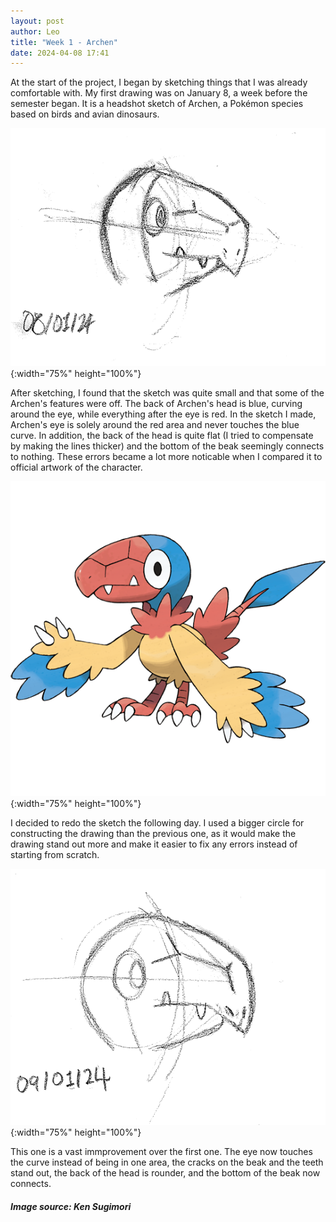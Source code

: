 ```yaml
---
layout: post
author: Leo
title: "Week 1 - Archen"
date: 2024-04-08 17:41
---
```


At the start of the project, I began by sketching things that I was already comfortable with. My first drawing was on January 8, a week before the semester began. It is a headshot sketch of Archen, a Pokémon species based on birds and avian dinosaurs. 

![Week 1 Drawing #1 - Headshot sketch of Archen from Pokémon, dated 08/01/2024](/assets/images/weekonedrawingone.PNG){:width="75%" height="100%"}

After sketching, I found that the sketch was quite small and that some of the Archen's features were off. The back of Archen's head is blue, curving around the eye, while everything after the eye is red. In the sketch I made, Archen's eye is solely around the red area and never touches the blue curve. In addition, the back of the head is quite flat (I tried to compensate by making the lines thicker) and the bottom of the beak seemingly connects to nothing. These errors became a lot more noticable when I compared it to official artwork of the character.

![Official art of Archen (credit - Ken Sugimori)](/assets/images/0566Archen.png){:width="75%" height="100%"}

I decided to redo the sketch the following day. I used a bigger circle for constructing the drawing than the previous one, as it would make the drawing stand out more and make it easier to fix any errors instead of starting from scratch.

![Week 1 Drawing #2 - Another headshot sketch of Archen, dated 09/01/2024](/assets/images/weekonedrawingtwo.PNG){:width="75%" height="100%"}

This one is a vast immprovement over the first one. The eye now touches the curve instead of being in one area, the cracks on the beak and the teeth stand out, the back of the head is rounder, and the bottom of the beak now connects. 

<h5>Image source: Ken Sugimori</h5>